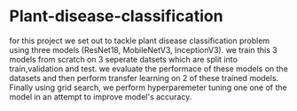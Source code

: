 # Plant-disease-classification
for this project we set out to tackle plant disease classification problem using three models (ResNet18, MobileNetV3, InceptionV3). we train this 3 models from scratch on 3 seperate datsets which are split into train,validation and test. we evaluate the performace of these models on the datasets and then perform transfer learning on 2 of these trained models. Finally using grid search, we perform hyperparemeter tuning one one of the model in an attempt to improve model's accuracy.
